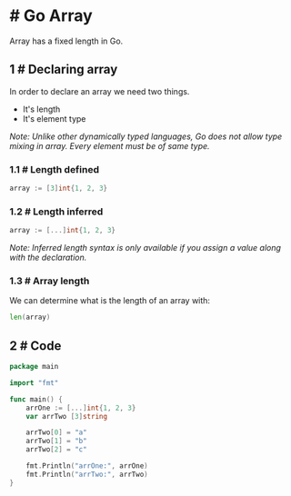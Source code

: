 # # Go Array
Array has a fixed length in Go.

## 1 # Declaring array
In order to declare an array we need two things.
* It's length
* It's element type

*Note: Unlike other dynamically typed languages, Go does not allow type mixing in array. Every element must be of same type.*

### 1.1 # Length defined

```go
array := [3]int{1, 2, 3}
```

### 1.2 # Length inferred

```go
array := [...]int{1, 2, 3}
```
*Note: Inferred length syntax is only available if you assign a value along with the declaration.*

### 1.3 # Array length
We can determine what is the length of an array with:

```go
len(array)
```

## 2 # Code

```go
package main

import "fmt"

func main() {
	arrOne := [...]int{1, 2, 3}
	var arrTwo [3]string

	arrTwo[0] = "a"
	arrTwo[1] = "b"
	arrTwo[2] = "c"

	fmt.Println("arrOne:", arrOne)
	fmt.Println("arrTwo:", arrTwo)
}
```